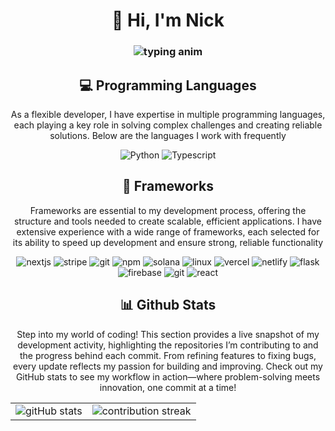 <h1 align="center">👋 Hi, I'm Nick</h1>

<div align="center">
    <h3><img src="https://readme-typing-svg.herokuapp.com?font=Jetbrains+mono&size=30&duration=2000&color=d8582c&center=true&vCenter=true&width=435&lines=.Empowering+Progress..;Through+Technology..;" alt="typing anim"/></h3>
</div>

<h2 align="center" class="section-heading">💻 Programming Languages</h2>
<p align="center">As a flexible developer, I have expertise in multiple programming languages, each playing a key role in solving complex challenges and creating reliable solutions. Below are the languages I work with frequently</p>
<div align="center">
  <!-- <img src="https://img.shields.io/badge/Rust-C36241?style=for-the-badge&logo=rust&logoColor=white" alt="Rust"/> -->
  <img src="https://img.shields.io/badge/Python-3776AB?style=for-the-badge&logo=python&logoColor=white" alt="Python"/>
  <img src="https://img.shields.io/badge/Typescript-3178C6?style=for-the-badge&logo=typescript&logoColor=white" alt="Typescript"/>
</div>

<h2 align="center" class="section-heading">🔧 Frameworks</h2>
<p align="center">Frameworks are essential to my development process, offering the structure and tools needed to create scalable, efficient applications. I have extensive experience with a wide range of frameworks, each selected for its ability to speed up development and ensure strong, reliable functionality</p>
<div align="center">
  <!-- Frameworks -->
    <img src="https://img.shields.io/badge/next.js-000000?style=for-the-badge&logo=next.js&logoColor=white" alt="nextjs"/>
    <img src="https://img.shields.io/badge/stripe-635BFF?style=for-the-badge&logo=stripe&logoColor=white" alt="stripe"/>
    <img src="https://img.shields.io/badge/git-F05032?style=for-the-badge&logo=git&logoColor=white" alt="git"/>
    <img src="https://img.shields.io/badge/npm-5FA04E?style=for-the-badge&logo=nodedotjs&logoColor=white" alt="npm"/>
    <img src="https://img.shields.io/badge/solana--sdk-9945FF?style=for-the-badge&logo=solana&logoColor=white" alt="solana"/>
    <img src="https://img.shields.io/badge/linux-FCC624?style=for-the-badge&logo=linux&logoColor=black" alt="linux"/>
    <img src="https://img.shields.io/badge/vercel-000000?style=for-the-badge&logo=vercel&logoColor=white" alt="vercel"/>
    <img src="https://img.shields.io/badge/netlify-00C7B7?style=for-the-badge&logo=netlify&logoColor=white" alt="netlify"/>
    <img src="https://img.shields.io/badge/flask-000000?style=for-the-badge&logo=flask&logoColor=white" alt="flask"/>
    <img src="https://img.shields.io/badge/firebase-DD2C00?style=for-the-badge&logo=firebase&logoColor=white" alt="firebase"/>
    <img src="https://img.shields.io/badge/mongodb-47A248?style=for-the-badge&logo=mongodb&logoColor=white" alt="git"/>
    <img src="https://img.shields.io/badge/react%20native-61DAFB?style=for-the-badge&logo=react&logoColor=black" alt="react"/>
</div>


<div align="center">
  <h2>📊 Github Stats</h2>
  <p>Step into my world of coding! This section provides a live snapshot of my development activity, highlighting the repositories I’m contributing to and the progress behind each commit. From refining features to fixing bugs, every update reflects my passion for building and improving. Check out my GitHub stats to see my workflow in action—where problem-solving meets innovation, one commit at a time!</p>  

  <table align="center" width="100%" height="100%">
    <tr>
       <td><img style="border: none;" src="https://github-readme-stats.vercel.app/api?username=RoyalGr4pe&show_icons=true&theme=codeSTACKr" alt="gitHub stats"/></td>
       <td><img style="border: none;" src="https://github-readme-streak-stats.herokuapp.com/?user=RoyalGr4pe&theme=codeSTACKr" alt="contribution streak"/></td>
    </tr>
  </table>

  <table align="center" width="100%" height="100%">
    <tr>
        <td><img style="border: none;" src="https://github-profile-summary-cards.vercel.app/api/cards/profile-details?username=RoyalGr4pe&theme=codeSTACKr" alt="github stats"/></td>
        <td><img style="border: none;" src="https://github-profile-summary-cards.vercel.app/api/cards/productive-time?username=RoyalGr4pe&theme=codeSTACKr&utcOffset=10" alt="productive time"/></td>
        <td><img style="border: none;" src="https://github-profile-summary-cards.vercel.app/api/cards/most-commit-language?username=RoyalGr4pe&theme=codeSTACKr" alt="most commit language"/></td>
    </tr>
  </table>
</div>

<h2 align="center" class="section-heading">🌐 Connect with Me</h2>
<p align="center">You can find my professional journey on LinkedIn, explore my portfolio to see my work, or discover my latest projects on Product Hunt. Whether you're interested in collaboration, new opportunities, or simply exchanging ideas on cutting-edge technology, I’d love to hear from you. Let’s build something great together!</p>
<div align="center">
  <a href="https://www.linkedin.com/in/nickjames-info/">
    <img src="https://img.shields.io/badge/linkedin-0077B5?style=for-the-badge&logo=linkedin&logoColor=white" alt="linkedin"/>
  </a>
  <a href="https://nickjames.info/">
    <img src="https://img.shields.io/badge/portfolio-DD2C00?style=for-the-badge&logo=portfolio&logoColor=white" alt="portfolio"/>
  </a>
  <a href="https://github.com/RoyalGr4pe" target="_blank">
    <img src="https://img.shields.io/badge/github-181717.svg?&style=for-the-badge&logo=github&logoColor=white" alt="github"/>
  </a>
  <a href="https://www.producthunt.com/@nickjames" target="_blank">
    <img src="https://img.shields.io/badge/product%20hunt-DA552F?&style=for-the-badge&logo=producthunt&logoColor=white" alt="github"/>
  </a>
<br></br>
<img src="https://komarev.com/ghpvc/?username=RoyalGr4pe&style=for-the-badge" alt="Profile views" />
</div>

